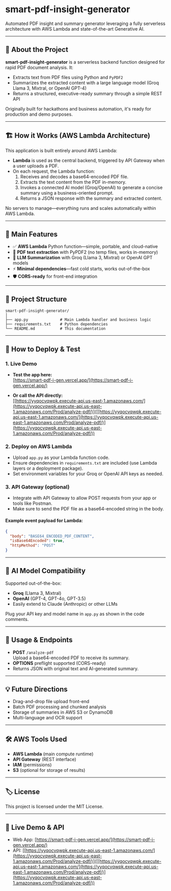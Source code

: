 
# smart-pdf-insight-generator

Automated PDF insight and summary generator leveraging a fully serverless architecture with AWS Lambda and state-of-the-art Generative AI.

---

## 🚀 About the Project

**smart-pdf-insight-generator** is a serverless backend function designed for rapid PDF document analysis. It:
- Extracts text from PDF files using Python and `PyPDF2`
- Summarizes the extracted content with a large language model (Groq Llama 3, Mixtral, or OpenAI GPT-4)
- Returns a structured, executive-ready summary through a simple REST API

Originally built for hackathons and business automation, it's ready for production and demo purposes.

---

## 🏗️ How it Works (AWS Lambda Architecture)

This application is built entirely around AWS Lambda:
- **Lambda** is used as the central backend, triggered by API Gateway when a user uploads a PDF.
- On each request, the Lambda function:
    1. Receives and decodes a base64-encoded PDF file.
    2. Extracts the text content from the PDF in-memory.
    3. Invokes a connected AI model (Groq/OpenAI) to generate a concise summary using a business-oriented prompt.
    4. Returns a JSON response with the summary and extracted content.

No servers to manage—everything runs and scales automatically within AWS Lambda.

---

## 🎯 Main Features

- ✅ **AWS Lambda** Python function—simple, portable, and cloud-native
- 📄 **PDF text extraction** with PyPDF2 (no temp files, works in-memory)
- 🤖 **LLM Summarization** with Groq (Llama 3, Mixtral) or OpenAI GPT models
- ⚡ **Minimal dependencies**—fast cold starts, works out-of-the-box
- 🛡️ **CORS-ready** for front-end integration

---

## 📁 Project Structure

```
smart-pdf-insight-generator/
│
├── app.py              # Main Lambda handler and business logic
├── requirements.txt    # Python dependencies
└── README.md           # This documentation
```

---

## 🧪 How to Deploy & Test

### 1. Live Demo

- **Test the app here:**  
  [https://smart-pdf-i-gen.vercel.app/](https://smart-pdf-i-gen.vercel.app/)

- **Or call the API directly:**  
  [[https://yyqocvqwpk.execute-api.us-east-1.amazonaws.com/](https://yyqocvqwpk.execute-api.us-east-1.amazonaws.com/Prod/analyze-pdf/)]([[https://yyqocvqwpk.execute-api.us-east-1.amazonaws.com/](https://yyqocvqwpk.execute-api.us-east-1.amazonaws.com/Prod/analyze-pdf/)](https://yyqocvqwpk.execute-api.us-east-1.amazonaws.com/Prod/analyze-pdf/))

### 2. Deploy on AWS Lambda

- Upload `app.py` as your Lambda function code.
- Ensure dependencies in `requirements.txt` are included (use Lambda layers or a deployment package).
- Set environment variables for your Groq or OpenAI API keys as needed.

### 3. API Gateway (optional)

- Integrate with API Gateway to allow POST requests from your app or tools like Postman.
- Make sure to send the PDF file as a base64-encoded string in the body.

#### Example event payload for Lambda:

```json
{
  "body": "BASE64_ENCODED_PDF_CONTENT",
  "isBase64Encoded": true,
  "httpMethod": "POST"
}
```

---

## 🧠 AI Model Compatibility

Supported out-of-the-box:
- **Groq** (Llama 3, Mixtral)
- **OpenAI** (GPT-4, GPT-4o, GPT-3.5)
- Easily extend to Claude (Anthropic) or other LLMs

Plug your API key and model name in `app.py` as shown in the code comments.

---

## 🚦 Usage & Endpoints

- **POST** `/analyze-pdf`  
  Upload a base64-encoded PDF to receive its summary.
- **OPTIONS** preflight supported (CORS-ready)
- Returns JSON with original text and AI-generated summary.

---

## 💡 Future Directions

- Drag-and-drop file upload front-end
- Batch PDF processing and chunked analysis
- Storage of summaries in AWS S3 or DynamoDB
- Multi-language and OCR support

---

## 🛠️ AWS Tools Used

- **AWS Lambda** (main compute runtime)
- **API Gateway** (REST interface)
- **IAM** (permissions)
- **S3** (optional for storage of results)

---

## 🏷️ License

This project is licensed under the MIT License.

---

## 🔗 Live Demo & API

- Web App: [https://smart-pdf-i-gen.vercel.app/](https://smart-pdf-i-gen.vercel.app/)
- API: [[https://yyqocvqwpk.execute-api.us-east-1.amazonaws.com/](https://yyqocvqwpk.execute-api.us-east-1.amazonaws.com/Prod/analyze-pdf/)]([[https://yyqocvqwpk.execute-api.us-east-1.amazonaws.com/](https://yyqocvqwpk.execute-api.us-east-1.amazonaws.com/Prod/analyze-pdf/)](https://yyqocvqwpk.execute-api.us-east-1.amazonaws.com/Prod/analyze-pdf/))
